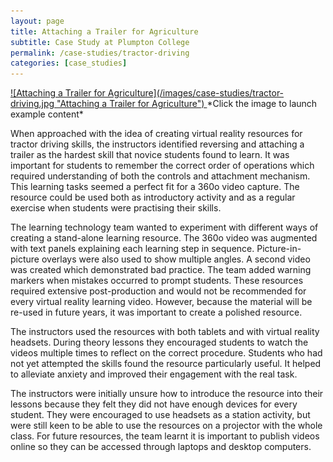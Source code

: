 ```yaml
---
layout: page
title: Attaching a Trailer for Agriculture
subtitle: Case Study at Plumpton College
permalink: /case-studies/tractor-driving
categories: [case_studies]
---
```


<a data-fancybox href="https://vimeo.com/281305866">
![Attaching a Trailer for Agriculture](/images/case-studies/tractor-driving.jpg "Attaching a Trailer for Agriculture")
</a>
*Click the image to launch example content*

When approached with the idea of creating virtual reality resources for tractor driving skills, the instructors identified reversing and attaching a trailer as the hardest skill that novice students found to learn. It was important for students to remember the correct order of operations which required understanding of both the controls and attachment mechanism. This learning tasks seemed a perfect fit for a 360o video capture. The resource could be used both as introductory activity and as a regular exercise when students were practising their skills. 

The learning technology team wanted to experiment with different ways of creating a stand-alone learning resource. The 360o video was augmented with text panels explaining each learning step in sequence. Picture-in-picture overlays were also used to show multiple angles. A second video was created which demonstrated bad practice. The team added warning markers when mistakes occurred to prompt students. These resources required extensive post-production and would not be recommended for every virtual reality learning video. However, because the material will be re-used in future years, it was important to create a polished resource.

The instructors used the resources with both tablets and with virtual reality headsets. During theory lessons they encouraged students to watch the videos multiple times to reflect on the correct procedure. Students who had not yet attempted the skills found the resource particularly useful. It helped to alleviate anxiety and improved their engagement with the real task.

The instructors were initially unsure how to introduce the resource into their lessons because they felt they did not have enough devices for every student. They were encouraged to use headsets as a station activity, but were still keen to be able to use the resources on a projector with the whole class. For future resources, the team learnt it is important to publish videos online so they can be accessed through laptops and desktop computers.
